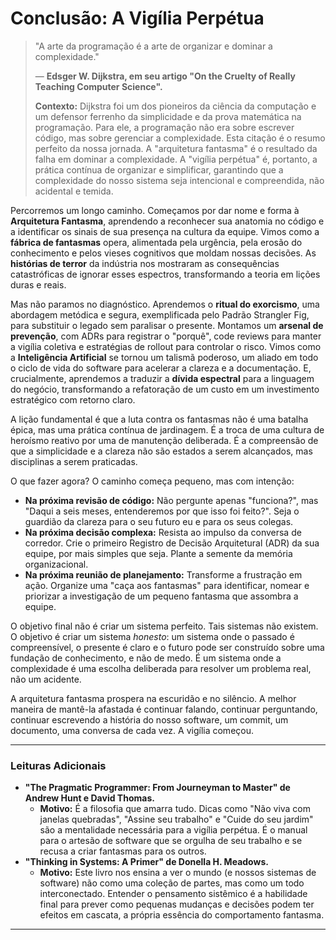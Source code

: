 # Conclusão: A Vigília Perpétua

> "A arte da programação é a arte de organizar e dominar a complexidade."
> 
> — **Edsger W. Dijkstra, em seu artigo "On the Cruelty of Really Teaching Computer Science".**
>
> **Contexto:** Dijkstra foi um dos pioneiros da ciência da computação e um defensor ferrenho da simplicidade e da prova matemática na programação. Para ele, a programação não era sobre escrever código, mas sobre gerenciar a complexidade. Esta citação é o resumo perfeito da nossa jornada. A "arquitetura fantasma" é o resultado da falha em dominar a complexidade. A "vigília perpétua" é, portanto, a prática contínua de organizar e simplificar, garantindo que a complexidade do nosso sistema seja intencional e compreendida, não acidental e temida.

Percorremos um longo caminho. Começamos por dar nome e forma à **Arquitetura Fantasma**, aprendendo a reconhecer sua anatomia no código e a identificar os sinais de sua presença na cultura da equipe. Vimos como a **fábrica de fantasmas** opera, alimentada pela urgência, pela erosão do conhecimento e pelos vieses cognitivos que moldam nossas decisões. As **histórias de terror** da indústria nos mostraram as consequências catastróficas de ignorar esses espectros, transformando a teoria em lições duras e reais.

Mas não paramos no diagnóstico. Aprendemos o **ritual do exorcismo**, uma abordagem metódica e segura, exemplificada pelo Padrão Strangler Fig, para substituir o legado sem paralisar o presente. Montamos um **arsenal de prevenção**, com ADRs para registrar o "porquê", code reviews para manter a vigília coletiva e estratégias de rollout para controlar o risco. Vimos como a **Inteligência Artificial** se tornou um talismã poderoso, um aliado em todo o ciclo de vida do software para acelerar a clareza e a documentação. E, crucialmente, aprendemos a traduzir a **dívida espectral** para a linguagem do negócio, transformando a refatoração de um custo em um investimento estratégico com retorno claro.

A lição fundamental é que a luta contra os fantasmas não é uma batalha épica, mas uma prática contínua de jardinagem. É a troca de uma cultura de heroísmo reativo por uma de manutenção deliberada. É a compreensão de que a simplicidade e a clareza não são estados a serem alcançados, mas disciplinas a serem praticadas.

O que fazer agora? O caminho começa pequeno, mas com intenção:
-   **Na próxima revisão de código:** Não pergunte apenas "funciona?", mas "Daqui a seis meses, entenderemos por que isso foi feito?". Seja o guardião da clareza para o seu futuro eu e para os seus colegas.
-   **Na próxima decisão complexa:** Resista ao impulso da conversa de corredor. Crie o primeiro Registro de Decisão Arquitetural (ADR) da sua equipe, por mais simples que seja. Plante a semente da memória organizacional.
-   **Na próxima reunião de planejamento:** Transforme a frustração em ação. Organize uma "caça aos fantasmas" para identificar, nomear e priorizar a investigação de um pequeno fantasma que assombra a equipe.

O objetivo final não é criar um sistema perfeito. Tais sistemas não existem. O objetivo é criar um sistema *honesto*: um sistema onde o passado é compreensível, o presente é claro e o futuro pode ser construído sobre uma fundação de conhecimento, e não de medo. É um sistema onde a complexidade é uma escolha deliberada para resolver um problema real, não um acidente.

A arquitetura fantasma prospera na escuridão e no silêncio. A melhor maneira de mantê-la afastada é continuar falando, continuar perguntando, continuar escrevendo a história do nosso software, um commit, um documento, uma conversa de cada vez. A vigília começou.

---

### Leituras Adicionais

-   **"The Pragmatic Programmer: From Journeyman to Master" de Andrew Hunt e David Thomas.**
    -   **Motivo:** É a filosofia que amarra tudo. Dicas como "Não viva com janelas quebradas", "Assine seu trabalho" e "Cuide do seu jardim" são a mentalidade necessária para a vigília perpétua. É o manual para o artesão de software que se orgulha de seu trabalho e se recusa a criar fantasmas para os outros.
-   **"Thinking in Systems: A Primer" de Donella H. Meadows.**
    -   **Motivo:** Este livro nos ensina a ver o mundo (e nossos sistemas de software) não como uma coleção de partes, mas como um todo interconectado. Entender o pensamento sistêmico é a habilidade final para prever como pequenas mudanças e decisões podem ter efeitos em cascata, a própria essência do comportamento fantasma.

---
